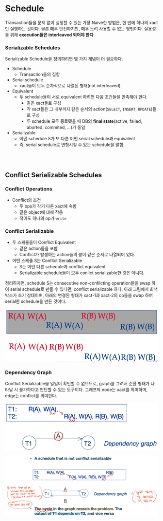 # Schedule

Transaction들을 문제 없이 실행할 수 있는 가장 Naive한 방법은, 한 번에 하나의 xact만 실행하는 것이다. 물론 매우 안전하지만, 매우 느려 사용할 수 없는 방법이다. 실용성을 위해 **execution들은 interleaved 되어야 한다**.

### Serializable Schedules

Serializable Schedule을 정의하려면 몇 가지 개념이 더 필요하다.

- Schedule
  - Transaction들의 집합
- Serial schedule
  - xact들이 모두 순차적으로 나열된 형태(not interleaved)
- Equivalent
  - 두 schedule들이 서로 equivalent 하려면 다음 조건들을 만족해야 한다.
    - 같은 xact들로 구성
    - 각 xact들은 그 내부까지 같은 순서의 action(`SELECT`, `INSERT`, `UPDATE`)들로 구성
    - 두 schedule 모두 종료됐을 때 DB의 **final state**(active, failed, aborted, commited, ...)가 동일
- Serializable
  - 어떤 schedule S가 또 다른 어떤 serial schedule과 equivalent
  - 즉, serial schedule로 변형시킬 수 있는 schedule을 말함

<br><br>

## Conflict Serializable Schedules

### Conflict Operations

- Conflict의 조건
  - 두 ops가 각기 다른 xact에 속함
  - 같은 object에 대해 작용
  - 적어도 하나의 op가 `write`

### Conflict Serializable

- 두 스케쥴들이 Conflict Equivalent
  - 같은 action들을 포함
  - Conflict가 발생하는 action들의 쌍이 같은 순서로 나열되어 있다.
- 어떤 스케쥴 S는 Conflict Serializable
  - S는 어떤 다른 schedule과 conflict equivalent
  - Serializable schedule들이 모두 conlict serializable한 것은 아니다.

정리하자면, schedule S는 consecutive non-conflicting operation들을 swap 하여 serial schedule로 만들 수 있다면, conflict serializable 하다. 아래 그림에서 회색 박스가 초기 상태이며, 아래의 변경된 형태가 xact-1과 xact-2의 op들을 swap 하여 serial한 schedule을 만든 것이다.

![01_conflict_serializable](./assets/01_conflict_serializable.png)

### Dependency Graph

Conflict Serializable을 일일이 확인할 수 없으므로, graph를 그려서 순환 형태가 나타날 시 불가하다고 판단할 수 있는 도구이다. 그래프의 node는 xact를 의미하며, edge는 conflict를 의미한다.

![01_dependency_graph-1](./assets/01_dependency_graph-1.png)

![01_dependency_graph-2](./assets/01_dependency_graph-2.png)